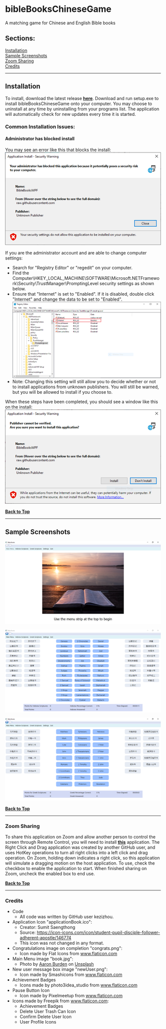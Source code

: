 # bibleBooksChineseGame
A matching game for Chinese and English Bible books

## Sections:  
[Installation](#installation)  
[Sample Screenshots](#sample-screenshots)  
[Zoom Sharing](#zoom-sharing)  
[Credits](#credits)

***
## Installation

To install, download the latest release [**here**](https://github.com/kezizhou/bibleBooksChineseGame/releases).
Download and run setup.exe to install bibleBooksChineseGame onto your computer. You may choose to uninstall at any time by uninstalling from your programs list. The application will automatically check for new updates every time it is started.

### Common Installation Issues:

#### Administrator has blocked install
You may see an error like this that blocks the install:  
![Blocked Install Security Warning](documentation/blockedSecurityWarning.png)

If you are the administrator account and are able to change computer settings:  
* Search for "Registry Editor" or "regedit" on your computer.  
* Find the Computer\HKEY_LOCAL_MACHINE\SOFTWARE\Microsoft\.NETFramework\Security\TrustManager\PromptingLevel security settings as shown below.  
* Ensure that "Internet" is set to "Enabled". If it is disabled, double click "Internet" and change the data to be set to "Enabled".  
![Change the "Internet" security setting](documentation/changeSecuritySettings.png)  
* Note: Changing this setting will still allow you to decide whether or not to install applications from unknown publishers. You will still be warned, but you will be allowed to install if you choose to.  

When these steps have been completed, you should see a window like this on the install:  
![Correct Install Security Warning](documentation/correctSecurityWarning.png)

**[Back to Top](#bibleBooksChineseGame)**

***
## Sample Screenshots

![Main Menu](documentation/mainMenu.png)  

![Hebrew Scriptures Match Chinese to English](documentation/hebrewMatch.png)  

![Greek Scriptures Match Chinese to Englishs](documentation/greekMatch.png)  

**[Back to Top](#bibleBooksChineseGame)**

***
### Zoom Sharing
To share this application on Zoom and allow another person to control the screen through Remote Control, you will need to install [**this**](https://github.com/joshuatz/right-click-and-drag/releases/download/v0.1.0/right-click-and-drag.exe) application. The Right Click and Drag application was created by another GitHub user, and uses HotKey operations to turn all right clicks into a left click and drag operation. On Zoom, holding down indicates a right click, so this application will simulate a dragging motion on the host application. To use, check the checkbox to enable the application to start. When finished sharing on Zoom, uncheck the enabled box to end use.

**[Back to Top](#bibleBooksChineseGame)**

***
### Credits
* Code
  * All code was written by GitHub user kezizhou.
* Application Icon "applicationBook.ico": 
  * Creator: Sumit Saengthong
  * Source: https://icon-icons.com/icon/student-pupil-disciple-follower-adherent-apostle/146774
  * This icon was not changed in any format.
* Congratulations image on completion "congrats.png":
  * Icon made by Flat Icons from www.flaticon.com
* Main Menu image "book.jpg":
  * Photo by [Aaron Burden](https://unsplash.com/@aaronburden) on [Unsplash](https://unsplash.com/)
* New user message box image "newUser.png":
  * Icon made by Smashicons from www.flaticon.com
* Achievement Badges
  * Icons made by photo3idea_studio from www.flaticon.com
* Pause Button Icon
  * Icon made by Pixelmeetup from www.flaticon.com
* Icons made by Freepik from www.flaticon.com:
  * Achievement Badges
  * Delete User Trash Can Icon
  * Confirm Delete User Icon
  * User Profile Icons
